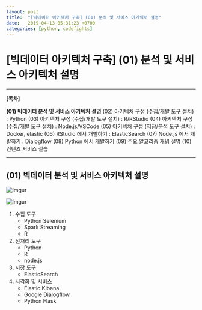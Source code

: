 ```yaml
---
layout: post
title:  "[빅데이터 아키텍처 구축] (01) 분석 및 서비스 아키텍처 설명"
date:   2019-04-13 05:31:23 +0700
categories: [python, codefights]
---
```


# [빅데이터 아키텍처 구축] (01) 분석 및 서비스 아키텍처 설명

___

__[목차]__

__(01) 빅데이터 분석 및 서비스 아키텍처 설명__
(02) 아키텍처 구성 (수집/개발 도구 설치) : Python
(03) 아키텍처 구성 (수집/개발 도구 설치) : R/RStudio
(04) 아키텍처 구성 (수집/개발 도구 설치) : Node.js/VSCode
(05) 아키텍처 구성 (저장/분석 도구 설치) : Docker, elastic
(06) RStudio 에서 개발하기 : ElasticSearch
(07) Node.js 에서 개발하기 : Dialogflow
(08) Python 에서 개발하기
(09) 주요 알고리즘 개념 설명
(10) 컨텐츠 서비스 실습

___

## (01) 빅데이터 분석 및 서비스 아키텍처 설명
![Imgur](https://i.imgur.com/N8N4IPD.png)

![Imgur](https://i.imgur.com/IhopIMe.png)

1) 수집 도구
	- Python Selenium
	- Spark Streaming
	- R
2) 전처리 도구
	- Python
	- R
	- node.js
3) 저장 도구
	- ElasticSearch
4) 시각화 및 서비스
	- Elastic Kibana
	- Google Dialogflow
	- Python Flask
